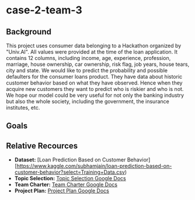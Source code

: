 # case-2-team-3

## Background
This project uses consumer data belonging to a Hackathon organized by "Univ.AI". All values were provided at the time of the loan application. It contains 12 columns, including income, age, experience, profession, marriage, house ownership, car ownership, risk flag, job years, house tears, city and state.
We would like to predict the probability and possible defaulters for the consumer loans product. They have data about historic customer behavior based on what they have observed. Hence when they acquire new customers they want to predict who is riskier and who is not.
We hope our model could be very useful for not only the banking industry but also the whole society, including the government, the insurance institutes, etc.


## Goals



## Relative Recources
* **Dataset:** [Loan Prediction Based on Customer Behavior][https://www.kaggle.com/subhamjain/loan-prediction-based-on-customer-behavior?select=Training+Data.csv)
* **Topic Selection:** [Topic Selection Google Docs](https://docs.google.com/document/d/19xLIllcyRP5w9erRgP2w27jL7wbaO581z5OsHeHq9GI/edit)
* **Team Charter:** [Team Charter Google Docs](https://docs.google.com/document/d/1Kb17YtmSjuI7ESMgf-fG6SVkB027VWkTum1VQCMPtMo/edit)
* **Project Plan:** [Project Plan Google Docs](https://docs.google.com/document/d/1jOURIGWK7Eu6EH9hPWfGwKOmz_ZKquQbvK2M-ODjXpg/edit)
